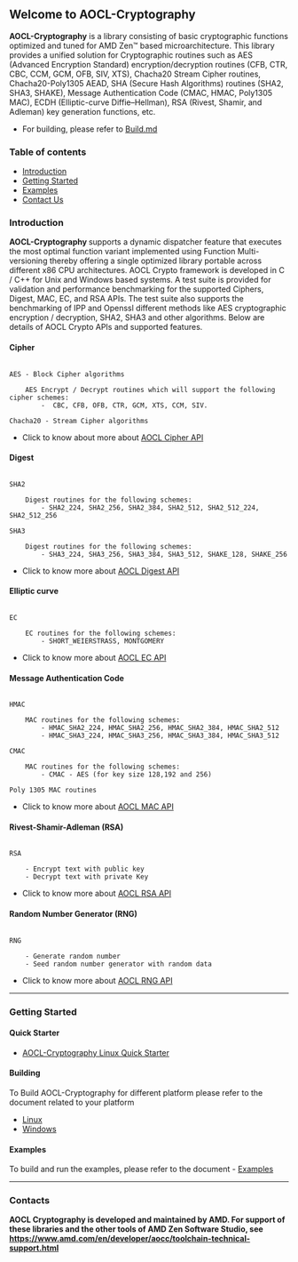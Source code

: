 ## Welcome to AOCL-Cryptography

**AOCL-Cryptography** is a library consisting of basic cryptographic functions optimized and tuned for AMD Zen™ based microarchitecture. This library provides a unified solution for Cryptographic routines such as AES (Advanced Encryption Standard) encryption/decryption routines (CFB, CTR, CBC, CCM, GCM, OFB, SIV, XTS), Chacha20 Stream Cipher routines, Chacha20-Poly1305 AEAD, SHA (Secure Hash Algorithms) routines (SHA2, SHA3, SHAKE), Message Authentication Code (CMAC, HMAC, Poly1305 MAC), ECDH (Elliptic-curve Diffie–Hellman), RSA (Rivest, Shamir, and Adleman) key generation functions, etc.

- For building, please refer to [Build.md](BUILD)

### Table of contents
- [Introduction](#introduction)
- [Getting Started](#getting-started)
- [Examples](#examples)
- [Contact Us](#contacts)


### Introduction

<b> AOCL-Cryptography </b> supports a dynamic dispatcher feature that executes the most optimal function variant implemented using Function Multi-versioning thereby offering a single optimized library portable across different x86 CPU architectures. 
AOCL Crypto framework is developed in C / C++ for Unix and Windows based systems. A test suite is provided for validation and performance benchmarking for the supported Ciphers, Digest, MAC, EC, and RSA APIs. The test suite also supports the benchmarking of IPP and Openssl different methods like AES cryptographic encryption / decryption, SHA2, SHA3 and other algorithms. Below are details of AOCL Crypto APIs and supported features.


#### Cipher

```
 
AES - Block Cipher algorithms
    
    AES Encrypt / Decrypt routines which will support the following cipher schemes:
        -  CBC, CFB, OFB, CTR, GCM, XTS, CCM, SIV.

Chacha20 - Stream Cipher algorithms

```
-   Click to know about more about [AOCL Cipher API](group__cipher)

#### Digest

```

SHA2

    Digest routines for the following schemes:
        - SHA2_224, SHA2_256, SHA2_384, SHA2_512, SHA2_512_224, SHA2_512_256

SHA3

    Digest routines for the following schemes:
        - SHA3_224, SHA3_256, SHA3_384, SHA3_512, SHAKE_128, SHAKE_256
```

- Click to know more about [AOCL Digest API](group__digest)


#### Elliptic curve

```

EC 

    EC routines for the following schemes:
        - SHORT_WEIERSTRASS, MONTGOMERY

```

- Click to know more about [AOCL EC API](group__ec)


#### Message Authentication Code

```

HMAC 

    MAC routines for the following schemes:
        - HMAC_SHA2_224, HMAC_SHA2_256, HMAC_SHA2_384, HMAC_SHA2_512
        - HMAC_SHA3_224, HMAC_SHA3_256, HMAC_SHA3_384, HMAC_SHA3_512

CMAC 

    MAC routines for the following schemes:
        - CMAC - AES (for key size 128,192 and 256)

Poly 1305 MAC routines

```

- Click to know more about [AOCL MAC API](group__mac)

#### Rivest-Shamir-Adleman (RSA)

```

RSA

    - Encrypt text with public key
    - Decrypt text with private Key

```

- Click to know more about [AOCL RSA API](group__rsa)

#### Random Number Generator (RNG)
```

RNG

    - Generate random number
    - Seed random number generator with random data

```

- Click to know more about [AOCL RNG API](group__rng)

----

### Getting Started

#### Quick Starter  
* [AOCL-Cryptography Linux Quick Starter](Quick_Start)

#### Building

To Build AOCL-Cryptography for different platform please refer to the document related to your platform
- [ Linux ](BUILD)
- [ Windows ](BUILD_Windows)
    
#### Examples 

To build and run the examples, please refer to the document
    - [Examples](BUILD_Examples)

----

### Contacts

<b>AOCL Cryptography is developed and maintained by AMD. For support of these libraries and the other tools of AMD Zen Software Studio, see https://www.amd.com/en/developer/aocc/toolchain-technical-support.html</b>
